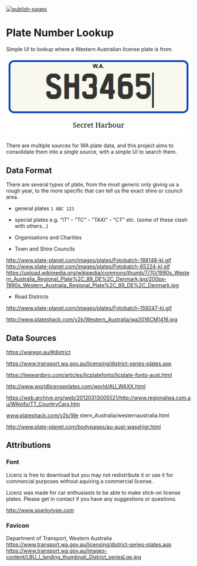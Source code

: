[![publish-pages](https://github.com/tgxn/PlateFinder/actions/workflows/publish-pages.yaml/badge.svg)](https://github.com/tgxn/PlateFinder/actions/workflows/publish-pages.yaml)

# Plate Number Lookup

Simple UI to lookup where a Western Australian license plate is from.

![alt text](image.png)


There are multiple sources for WA plate data, and this project aims to consolidate them into a single source, with a simple UI to search them.

## Data Format

There are several types of plate, from the most generic only giving us a rough year, to the more specific that can tell us the exact shire or council area.

- general plates
  `1 ABC 123`

- special plates
e.g. "IT" - "TC" - "TAXI" - "CT" etc. (some of these clash with others...)

- Organisations and Charities

- Town and Shire Councils

http://www.plate-planet.com/images/plates/Fotobatch-188148-kl.gif
http://www.plate-planet.com/images/plates/Fotobatch-65224-kl.gif
https://upload.wikimedia.org/wikipedia/commons/thumb/7/70/1990s_Western_Australia_Regional_Plate%2C_89_DE%2C_Denmark.jpg/200px-1990s_Western_Australia_Regional_Plate%2C_89_DE%2C_Denmark.jpg

- Road Districts

http://www.plate-planet.com/images/plates/Fotobatch-159247-kl.gif

http://www.plateshack.com/y2k/Western_Australia/wa2016CM1416.jpg



## Data Sources

https://warego.au/#district

https://www.transport.wa.gov.au/licensing/district-series-plates.asp

https://leewardpro.com/articles/licplatefonts/licplate-fonts-aust.html

http://www.worldlicenseplates.com/world/AU_WAXX.html

https://web.archive.org/web/20120313005521/http://www.regionalwa.com.au/WAinfo/TT_CountryCars.htm

www.plateshack.com/y2k/We stern_Australia/westernaustralia.html

http://www.plate-planet.com/bodypages/au-aust-wasshigr.html

## Attributions

### Font

Licenz is free to download but you may not redistribute it or use it for commercial purposes without aquiring a commercial license.

Licenz was made for car enthusiasts to be able to make stick-on license plates. Please get in contact if you have any suggestions or questions.

http://www.sparkytype.com

### Favicon

Department of Transport, Western Australia
https://www.transport.wa.gov.au/licensing/district-series-plates.asp
https://www.transport.wa.gov.au/images-content/LBU_I_landing_thumbnail_District_seriesLge.jpg

